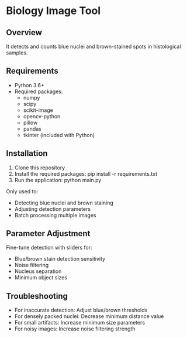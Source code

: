 # Biology Image Tool

## Overview
It detects and counts blue nuclei and brown-stained spots in histological samples.

## Requirements
* Python 3.6+
* Required packages:
  * numpy
  * scipy
  * scikit-image
  * opencv-python
  * pillow
  * pandas
  * tkinter (included with Python)

## Installation
1. Clone this repository
2. Install the required packages:
pip install -r requirements.txt
3. Run the application:
python main.py

Only used to:
* Detecting blue nuclei and brown staining
* Adjusting detection parameters
* Batch processing multiple images

## Parameter Adjustment
Fine-tune detection with sliders for:
* Blue/brown stain detection sensitivity
* Noise filtering
* Nucleus separation
* Minimum object sizes

## Troubleshooting
* For inaccurate detection: Adjust blue/brown thresholds
* For densely packed nuclei: Decrease minimum distance value
* For small artifacts: Increase minimum size parameters
* For noisy images: Increase noise filtering strength
